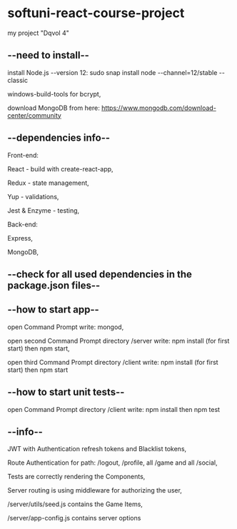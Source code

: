# softuni-react-course-project
my project "Dqvol 4"

## --need to install--

install Node.js --version 12:
sudo snap install node --channel=12/stable --classic


windows-build-tools for bcrypt,

download MongoDB from here:
https://www.mongodb.com/download-center/community


## --dependencies info--

Front-end:

React - build with create-react-app,

Redux - state management,

Yup - validations,

Jest & Enzyme - testing,


Back-end:

Express,

MongoDB,


## --check for all used dependencies in the package.json files--


## --how to start app--

open Command Prompt write: mongod,

open second Command Prompt directory /server write: npm install (for first start) then npm start,

open third Command Prompt directory /client write: npm install (for first start) then npm start


## --how to start unit tests--

open Command Prompt directory /client write: npm install then npm test


## --info--

JWT with Authentication refresh tokens and Blacklist tokens,

Route Authentication for path: /logout, /profile, all /game and all /social,

Tests are correctly rendering the Components,

Server routing is using middleware for authorizing the user,

/server/utils/seed.js contains the Game Items,

/server/app-config.js contains server options
